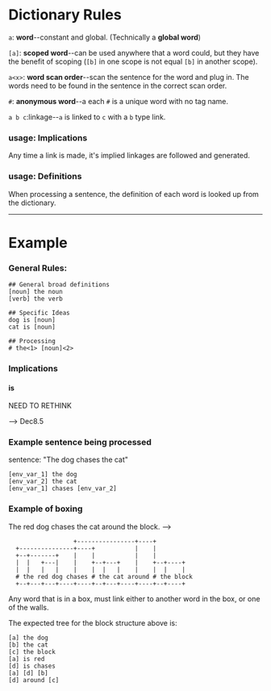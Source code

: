 # Dictionary Rules

`a`: **word**--constant and global. (Technically a **global word**)

`[a]`: **scoped word**--can be used anywhere that a word could, but they have the benefit of scoping (`[b]` in one scope is not equal `[b]` in another scope).

`a<x>`: **word scan order**--scan the sentence for the word and plug in. The words need to be found in the sentence in the correct scan order. 

`#`: **anonymous word**--a each `#` is a unique word with no tag name.

`a b c`:linkage--`a` is linked to `c` with a `b` type link.

### usage: Implications
Any time a link is made, it's implied linkages are followed and generated.

### usage: Definitions
When processing a sentence, the definition of each word is looked up from the dictionary.

-------------------------------------------

# Example

### General Rules:

	## General broad definitions
	[noun] the noun
	[verb] the verb
	
	## Specific Ideas
	dog is [noun]
	cat is [noun]
	
	## Processing
	# the<1> [noun]<2>

### Implications

#### is

NEED TO RETHINK			
			

--> Dec8.5

### Example sentence being processed

sentence: "The dog chases the cat"

	[env_var_1] the dog
	[env_var_2] the cat
	[env_var_1] chases [env_var_2]


### Example of boxing

The red dog chases the cat around the block. -->

                      +----------------+----+
	  +---------------+----+           |    |
	  +--+-------+    |    |           |    |
	  |  |   +---|    |    +--+---+    |    +--+----+
	  |  |   |   |    |    |  |   |    |    |  |    |
      # the red dog chases # the cat around # the block
	  +--+---+---+----+----+--+---+----+----+--+----+

Any word that is in a box, must link either to another word in the box, or one of the walls. 

The expected tree for the block structure above is:

	[a] the dog
	[b] the cat
	[c] the block
	[a] is red 
	[d] is chases
	[a] [d] [b]
	[d] around [c]